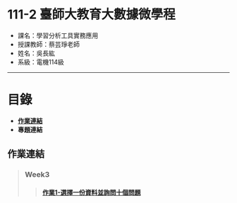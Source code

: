 # 111-2 臺師大教育大數據微學程
- 課名：學習分析工具實務應用
- 授課教師：蔡芸琤老師
- 姓名：吳長紘
- 系級：電機114級
***
# 目錄  

+ [**作業連結**]()
+ **專題連結**

## 作業連結
> ### Week3
>> #### [作業1-選擇一份資料並詢問十個問題](https://github.com/ChangHungWu/LAT/blob/main/%E9%AB%98%E7%AD%89%E6%95%99%E8%82%B2%E6%B7%B1%E8%80%95%E8%A8%88%E7%95%AB%E6%A0%B8%E5%AE%9A%E7%B6%93%E8%B2%BBHW1.ipynb)
>> 

